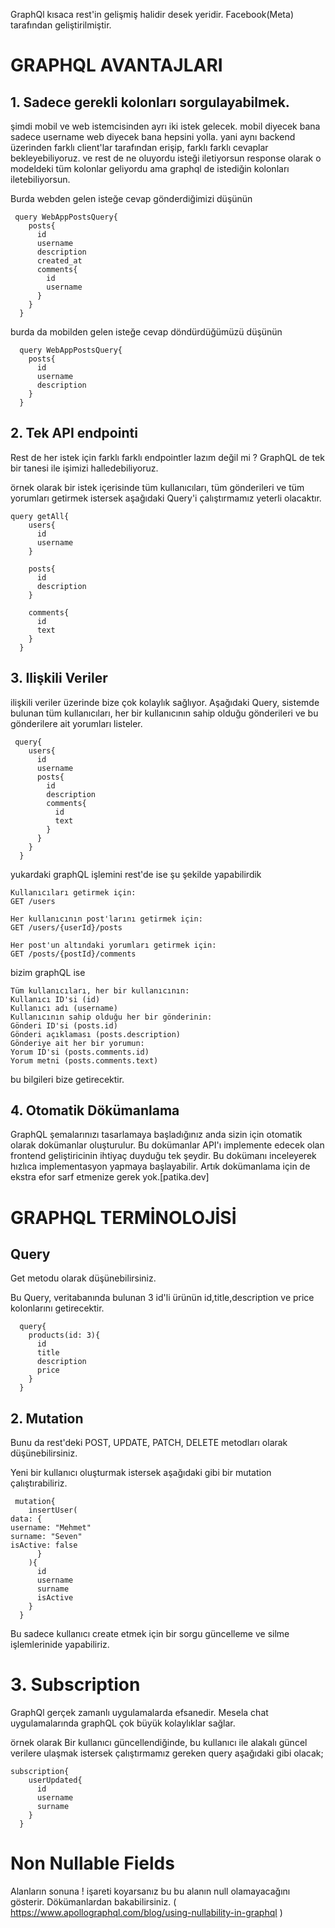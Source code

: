 GraphQl kısaca rest'in gelişmiş halidir desek yeridir. Facebook(Meta) tarafından geliştirilmiştir.

 # GRAPHQL AVANTAJLARI

## 1. Sadece gerekli kolonları sorgulayabilmek. 

şimdi mobil ve web istemcisinden ayrı iki istek gelecek. mobil diyecek bana sadece username web diyecek bana hepsini yolla. yani aynı backend üzerinden  farklı client'lar tarafından erişip, farklı farklı cevaplar bekleyebiliyoruz. ve rest de ne oluyordu isteği iletiyorsun response olarak o modeldeki tüm kolonlar geliyordu ama graphql de istediğin kolonları iletebiliyorsun.

Burda webden gelen isteğe cevap gönderdiğimizi düşünün
```
 query WebAppPostsQuery{
    posts{
      id
      username
      description
      created_at
      comments{
        id
        username
      }
    }
  }
```


burda da mobilden gelen isteğe cevap döndürdüğümüzü düşünün
```
  query WebAppPostsQuery{
    posts{
      id
      username
      description
    }
  }

```


## 2. Tek API endpointi

Rest de her istek için farklı farklı endpointler lazım değil mi ? GraphQL de tek bir tanesi ile işimizi halledebiliyoruz. 

örnek olarak  bir istek içerisinde tüm kullanıcıları, tüm gönderileri ve tüm yorumları getirmek istersek aşağıdaki Query'i çalıştırmamız yeterli olacaktır.
```
query getAll{
    users{
      id
      username
    }

    posts{
      id
      description
    }

    comments{
      id
      text
    }
  }
```

## 3. Ilişkili Veriler

ilişkili veriler üzerinde bize çok kolaylık sağlıyor. Aşağıdaki Query, sistemde bulunan tüm kullanıcıları, her bir kullanıcının sahip olduğu gönderileri ve bu gönderilere ait yorumları listeler. 

```
 query{
    users{
      id
      username
      posts{
        id
        description
        comments{
          id
          text
        }
      }
    }
  }
```

yukardaki graphQL işlemini rest'de ise şu şekilde yapabilirdik

```
Kullanıcıları getirmek için:
GET /users

Her kullanıcının post'larını getirmek için:
GET /users/{userId}/posts

Her post'un altındaki yorumları getirmek için:
GET /posts/{postId}/comments
```

bizim graphQL ise 

```
Tüm kullanıcıları, her bir kullanıcının:
Kullanıcı ID'si (id)
Kullanıcı adı (username)
Kullanıcının sahip olduğu her bir gönderinin:
Gönderi ID'si (posts.id)
Gönderi açıklaması (posts.description)
Gönderiye ait her bir yorumun:
Yorum ID'si (posts.comments.id)
Yorum metni (posts.comments.text)
```

bu bilgileri bize getirecektir. 


## 4. Otomatik Dökümanlama

GraphQL şemalarınızı tasarlamaya başladığınız anda sizin için otomatik olarak dokümanlar oluşturulur. Bu dokümanlar API'ı implemente edecek olan frontend geliştiricinin ihtiyaç duyduğu tek şeydir. Bu dokümanı inceleyerek hızlıca implementasyon yapmaya başlayabilir. Artık dokümanlama için de ekstra efor sarf etmenize gerek yok.[patika.dev]

# GRAPHQL TERMİNOLOJİSİ

## Query
Get metodu olarak düşünebilirsiniz.

Bu Query, veritabanında bulunan 3 id'li ürünün id,title,description ve price kolonlarını getirecektir.
```
  query{
    products(id: 3){
      id
      title
      description
      price
    }
  }
```

## 2. Mutation
Bunu da rest'deki POST, UPDATE, PATCH, DELETE metodları olarak düşünebilirsiniz.

Yeni bir kullanıcı oluşturmak istersek aşağıdaki gibi bir mutation çalıştırabiliriz.
```
 mutation{
    insertUser(
data: {
username: "Mehmet"
surname: "Seven"
isActive: false
      }
    ){
      id
      username
      surname
      isActive
    }
  }
```
Bu sadece kullanıcı create etmek için bir sorgu güncelleme ve silme işlemlerinide yapabiliriz. 

# 3. Subscription
GraphQl gerçek zamanlı uygulamalarda efsanedir. Mesela chat uygulamalarında graphQL çok büyük kolaylıklar sağlar. 

örnek olarak Bir kullanıcı güncellendiğinde, bu kullanıcı ile alakalı güncel verilere ulaşmak istersek çalıştırmamız gereken query aşağıdaki gibi olacak;
```
subscription{
    userUpdated{
      id
      username
      surname
    }
  }
```

# Non Nullable Fields
Alanların sonuna ! işareti koyarsanız bu bu alanın null olamayacağını gösterir. Dökümanlardan bakabilirsiniz. ( https://www.apollographql.com/blog/using-nullability-in-graphql )
